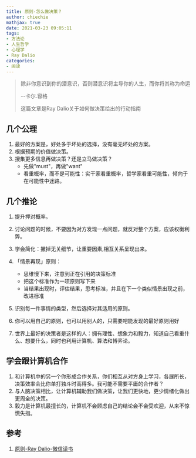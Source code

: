 ```yaml
---
title: 原则-怎么做决策？
author: chiechie
mathjax: true
date: 2021-03-23 09:05:11
tags:
- 方法论
- 人生哲学
- 心理学
- Ray Dalio
categories: 
- 阅读
---
```

> 除非你意识到你的潜意识，否则潜意识将主导你的人生，而你将其称为命运
> 
> --卡尔.容格
> 
> 这篇文章是Ray Dalio关于如何做决策给出的行动指南

## 几个公理

1. 最好的方案是，好处多于坏处的选择，没有毫无坏处的方案。
2. 根据预期的价值做决策。
3. 搜集更多信息再做决策？还是立马做决策？ 
   - 先做"must"，再做"want"
   - 看重概率，而不是可能性：实干家看重概率，哲学家看重可能性，倾向于在可能性中迷路。
   
## 几个推论

1. 提升押对概率。
2. 讨论问题的时候，不要因为对方发现一点问题，就反对整个方案，应该权衡利弊。
3. 学会简化：撇掉无关细节，让重要因素,相互关系呈现出来。
4. 「情景再现」原则：
   
    - 思维慢下来，注意到正在引用的决策标准
    - 把这个标准作为一项原则写下来
    - 当结果出现时，评估结果，思考标准，并且在下一个类似情景出现之前，改进标准
5. 识别每一件事情的类型，然后选择对其适用的原则。
6. 你可以用自己的原则，也可以用别人的，只需要吧能发现的最好原则用好
7. 世界上最好的决策者是这样的人：拥有理性、想象力和毅力，知道自己看重什么、想要什么，同时也利用计算机、算法和博弈论。

## 学会跟计算机合作

1. 和计算机中的另一个你形成合作关系，你们相互从对方身上学习，各展所长，决策效率会比你单打独斗时高得多。我可能不需要平庸的合作者？
2. 与人脑决策相比，让计算机辅助我们做决策，让我们更快地，更少情绪化做出更周全的决策。
3. 毅力是计算机最擅长的，计算机不会顾虑自己的结论会不会受欢迎，从来不惊慌失措。
   

## 参考
1. [原则-Ray Dalio-微信读书](https://weread.qq.com/web/reader/848324405e0fe08483ab6a4kc7432af0210c74d97b01b1c)